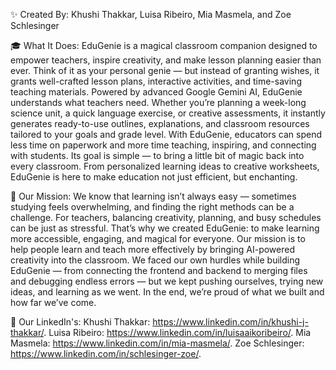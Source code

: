 ✨ Created By:
  Khushi Thakkar, Luisa Ribeiro, Mia Masmela, and Zoe Schlesinger
  
🎓 What It Does: 
  EduGenie is a magical classroom companion designed to empower teachers, inspire creativity, and make lesson planning easier than ever. Think of it as your personal genie — but instead of granting wishes, it grants well-crafted lesson plans, interactive activities, and time-saving teaching materials.
  Powered by advanced Google Gemini AI, EduGenie understands what teachers need. Whether you’re planning a week-long science unit, a quick language exercise, or creative assessments, it instantly generates ready-to-use outlines, explanations, and classroom resources tailored to your goals and grade level. 
  With EduGenie, educators can spend less time on paperwork and more time teaching, inspiring, and connecting with students. Its goal is simple — to bring a little bit of magic back into every classroom. From personalized learning ideas to creative worksheets, EduGenie is here to make education not just efficient, but enchanting.

  
🌟 Our Mission: 
  We know that learning isn’t always easy — sometimes studying feels overwhelming, and finding the right methods can be a challenge. For teachers, balancing creativity, planning, and busy schedules can be just as stressful. That’s why we created EduGenie: to make learning more accessible, engaging, and magical for everyone.
  Our mission is to help people learn and teach more effectively by bringing AI-powered creativity into the classroom. We faced our own hurdles while building EduGenie — from connecting the frontend and backend to merging files and debugging endless errors — but we kept pushing ourselves, trying new ideas, and learning as we went. In the end, we’re proud of what we built and how far we’ve come.

📜 Our LinkedIn's:
  Khushi Thakkar: https://www.linkedin.com/in/khushi-j-thakkar/.
  Luisa Ribeiro: https://www.linkedin.com/in/luisaaikoribeiro/.
  Mia Masmela: https://www.linkedin.com/in/mia-masmela/.
  Zoe Schlesinger: https://www.linkedin.com/in/schlesinger-zoe/.
